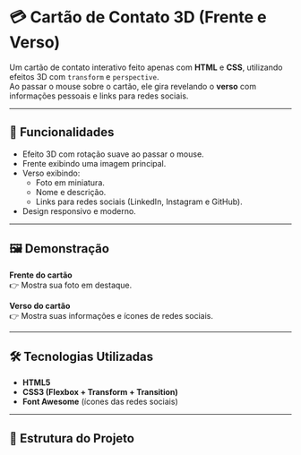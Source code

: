 # 💳 Cartão de Contato 3D (Frente e Verso)

Um cartão de contato interativo feito apenas com **HTML** e **CSS**, utilizando efeitos 3D com `transform` e `perspective`.  
Ao passar o mouse sobre o cartão, ele gira revelando o **verso** com informações pessoais e links para redes sociais.

---

## 🚀 Funcionalidades
- Efeito 3D com rotação suave ao passar o mouse.
- Frente exibindo uma imagem principal.
- Verso exibindo:
  - Foto em miniatura.
  - Nome e descrição.
  - Links para redes sociais (LinkedIn, Instagram e GitHub).
- Design responsivo e moderno.

---

## 🖼️ Demonstração
**Frente do cartão**  
👉 Mostra sua foto em destaque.  

**Verso do cartão**  
👉 Mostra suas informações e ícones de redes sociais.  

---

## 🛠️ Tecnologias Utilizadas
- **HTML5**
- **CSS3 (Flexbox + Transform + Transition)**
- **Font Awesome** (ícones das redes sociais)

---

## 📂 Estrutura do Projeto
